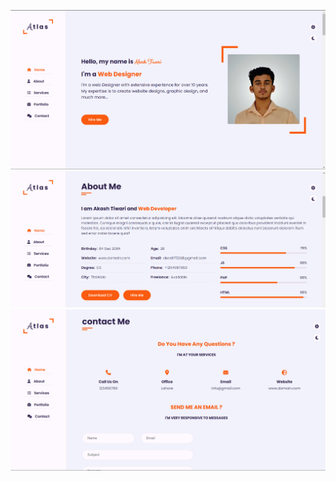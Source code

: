 ![Shows home sectionof my portfolio](image.png)
![Shows home sectionof my portfolio](about.png)
![Shows home sectionof my portfolio](contact.png)
